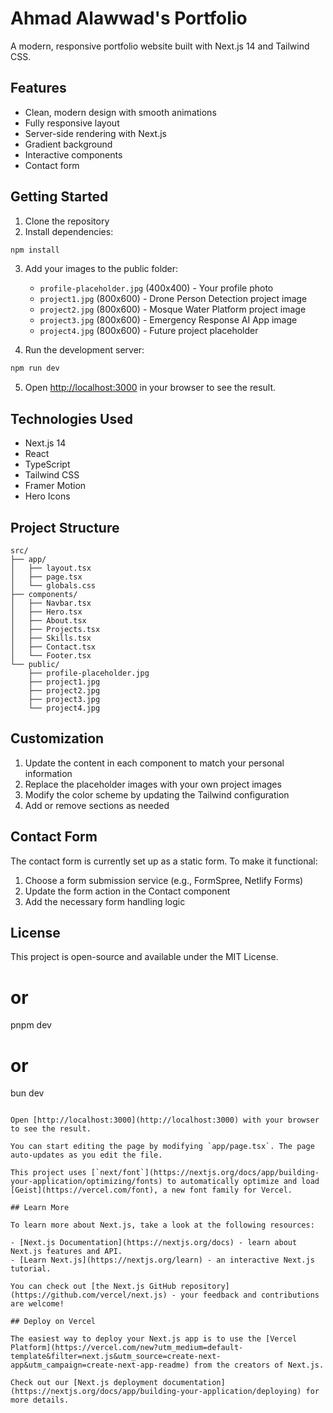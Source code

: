 # Ahmad Alawwad's Portfolio

A modern, responsive portfolio website built with Next.js 14 and Tailwind CSS.

## Features

- Clean, modern design with smooth animations
- Fully responsive layout
- Server-side rendering with Next.js
- Gradient background
- Interactive components
- Contact form

## Getting Started

1. Clone the repository
2. Install dependencies:
```bash
npm install
```
3. Add your images to the public folder:
   - `profile-placeholder.jpg` (400x400) - Your profile photo
   - `project1.jpg` (800x600) - Drone Person Detection project image
   - `project2.jpg` (800x600) - Mosque Water Platform project image
   - `project3.jpg` (800x600) - Emergency Response AI App image
   - `project4.jpg` (800x600) - Future project placeholder

4. Run the development server:
```bash
npm run dev
```

5. Open [http://localhost:3000](http://localhost:3000) in your browser to see the result.

## Technologies Used

- Next.js 14
- React
- TypeScript
- Tailwind CSS
- Framer Motion
- Hero Icons

## Project Structure

```
src/
├── app/
│   ├── layout.tsx
│   ├── page.tsx
│   └── globals.css
├── components/
│   ├── Navbar.tsx
│   ├── Hero.tsx
│   ├── About.tsx
│   ├── Projects.tsx
│   ├── Skills.tsx
│   ├── Contact.tsx
│   └── Footer.tsx
└── public/
    ├── profile-placeholder.jpg
    ├── project1.jpg
    ├── project2.jpg
    ├── project3.jpg
    └── project4.jpg
```

## Customization

1. Update the content in each component to match your personal information
2. Replace the placeholder images with your own project images
3. Modify the color scheme by updating the Tailwind configuration
4. Add or remove sections as needed

## Contact Form

The contact form is currently set up as a static form. To make it functional:

1. Choose a form submission service (e.g., FormSpree, Netlify Forms)
2. Update the form action in the Contact component
3. Add the necessary form handling logic

## License

This project is open-source and available under the MIT License.
# or
pnpm dev
# or
bun dev
```

Open [http://localhost:3000](http://localhost:3000) with your browser to see the result.

You can start editing the page by modifying `app/page.tsx`. The page auto-updates as you edit the file.

This project uses [`next/font`](https://nextjs.org/docs/app/building-your-application/optimizing/fonts) to automatically optimize and load [Geist](https://vercel.com/font), a new font family for Vercel.

## Learn More

To learn more about Next.js, take a look at the following resources:

- [Next.js Documentation](https://nextjs.org/docs) - learn about Next.js features and API.
- [Learn Next.js](https://nextjs.org/learn) - an interactive Next.js tutorial.

You can check out [the Next.js GitHub repository](https://github.com/vercel/next.js) - your feedback and contributions are welcome!

## Deploy on Vercel

The easiest way to deploy your Next.js app is to use the [Vercel Platform](https://vercel.com/new?utm_medium=default-template&filter=next.js&utm_source=create-next-app&utm_campaign=create-next-app-readme) from the creators of Next.js.

Check out our [Next.js deployment documentation](https://nextjs.org/docs/app/building-your-application/deploying) for more details.

